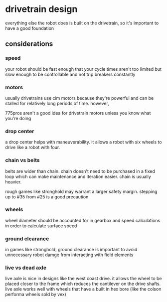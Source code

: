 # drivetrain design

everything else the robot does is built on the drivetrain, so it's important to have a good foundation

## considerations

### speed

your robot should be fast enough that your cycle times aren't too limited but slow enough to be controllable and not trip breakers constantly

### motors

usually drivetrains use cim motors because they're powerful and can be stalled for relatively long periods of time. however, 

775pros aren't a good idea for drivetrain motors unless you know what you're doing

### drop center

a drop center helps with maneuverability. it allows a robot with six wheels to drive like a robot with four.

### chain vs belts

belts are wider than chain. chain doesn't need to be purchased in a fixed loop which can make maintenance and iteration easier. chain is usually heavier. 

rough games like stronghold may warrant a larger safety margin. stepping up to #35 from #25 is a good precaution

### wheels

wheel diameter should be accounted for in gearbox and speed calculations in order to calculate surface speed 

### ground clearance

in games like stronghold, ground clearance is important to avoid unnecessary robot damge from interacting with field elements

### live vs dead axle

live axle is nice in designs like the west coast drive. it allows the wheel to be placed closer to the frame which reduces the cantilever on the drive shafts. live axle works well with wheels that have a built in hex bore (like the colson performa wheels sold by vex)